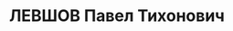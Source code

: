 ---
title: ЛЕВШОВ Павел Тихонович
description: '1904 р., м. Дніпропетровськ, білорус, робітник, чл. ВКП (б), освіта
  вища, помічник начальника виробничого відділу Дніпропетровського паровозоремонтного
  заводу.

  01.11.1937 р.звинувачений в участі у а/рад. організації "правих", ув''язнений на
  10 р.

  Реабілітований 14.09.1955 р.'
---